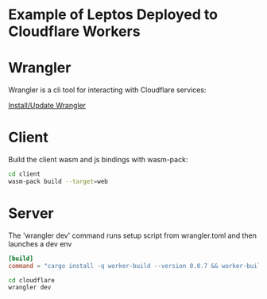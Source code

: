 # Example of Leptos Deployed to Cloudflare Workers

# Wrangler

Wrangler is a cli tool for interacting with Cloudflare services:

[Install/Update Wrangler](https://developers.cloudflare.com/workers/wrangler/install-and-update/)

# Client

Build the client wasm and js bindings with wasm-pack:

```sh
cd client
wasm-pack build --target=web
```

# Server

The 'wrangler dev' command runs setup script from wrangler.toml and then launches a dev env

```toml
[build]
command = "cargo install -q worker-build --version 0.0.7 && worker-build --release"
```

```sh
cd cloudflare
wrangler dev
```
